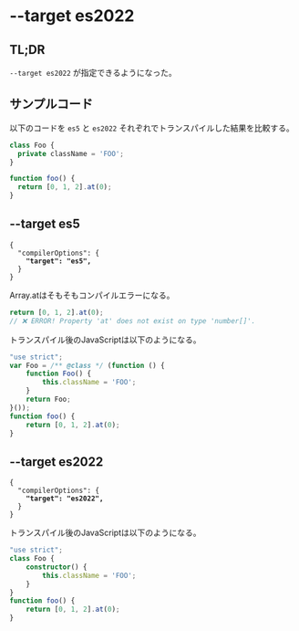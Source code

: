 # --target es2022

## TL;DR

`--target es2022` が指定できるようになった。

## サンプルコード

以下のコードを `es5` と `es2022` それぞれでトランスパイルした結果を比較する。

```typescript
class Foo {
  private className = 'FOO';
}

function foo() {
  return [0, 1, 2].at(0);
}
```

## --target es5

<pre class="language-typescript" data-title="tsconfig.json"><code class="lang-typescript">{
  "compilerOptions": {
<strong>    "target": "es5",
</strong>  }
}
</code></pre>

Array.atはそもそもコンパイルエラーになる。

```typescript
return [0, 1, 2].at(0);
// ❌ ERROR! Property 'at' does not exist on type 'number[]'.
```

トランスパイル後のJavaScriptは以下のようになる。

```javascript
"use strict";
var Foo = /** @class */ (function () {
    function Foo() {
        this.className = 'FOO';
    }
    return Foo;
}());
function foo() {
    return [0, 1, 2].at(0);
}
```

## --target es2022

<pre class="language-typescript" data-title="tsconfig.json"><code class="lang-typescript">{
  "compilerOptions": {
<strong>    "target": "es2022",
</strong>  }
}
</code></pre>

トランスパイル後のJavaScriptは以下のようになる。

```typescript
"use strict";
class Foo {
    constructor() {
        this.className = 'FOO';
    }
}
function foo() {
    return [0, 1, 2].at(0);
}

```
